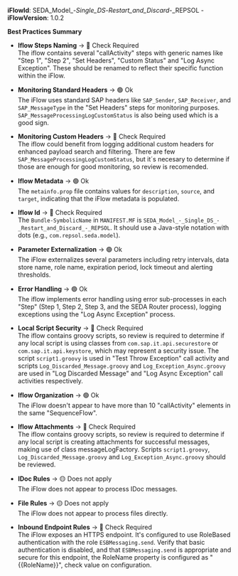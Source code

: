 **iFlowId**: SEDA_Model_-_Single_DS_-_Restart_and_Discard_-_REPSOL - **iFlowVersion**: 1.0.2

**Best Practices Summary**
- **Iflow Steps Naming** -> 🔴 Check Required\
    The iflow contains several "callActivity" steps with generic names like "Step 1", "Step 2", "Set Headers", "Custom Status" and "Log Async Exception". These should be renamed to reflect their specific function within the iFlow.

- **Monitoring Standard Headers** -> 🟢 Ok\
    The iFlow uses standard SAP headers like `SAP_Sender`, `SAP_Receiver`, and `SAP_MessageType` in the "Set Headers" steps for monitoring purposes. `SAP_MessageProcessingLogCustomStatus` is also being used which is a good sign.

- **Monitoring Custom Headers** -> 🔴 Check Required\
    The iflow could benefit from logging additional custom headers for enhanced payload search and filtering. There are few `SAP_MessageProcessingLogCustomStatus`, but it´s necesary to determine if those are enough for good monitoring, so review is recomended.

- **Iflow Metadata** -> 🟢 Ok\
    The `metainfo.prop` file contains values for `description`, `source`, and `target`, indicating that the iFlow metadata is populated.

- **Iflow Id** -> 🔴 Check Required\
    The `Bundle-SymbolicName` in `MANIFEST.MF` is `SEDA_Model_-_Single_DS_-_Restart_and_Discard_-_REPSOL`. It should use a Java-style notation with dots (e.g., `com.repsol.seda.model`).

- **Parameter Externalization** -> 🟢 Ok\
    The iFlow externalizes several parameters including retry intervals, data store name, role name, expiration period, lock timeout and alerting thresholds.

- **Error Handling** -> 🟢 Ok\
    The iflow implements error handling using error sub-processes in each "Step" (Step 1, Step 2, Step 3, and the SEDA Router process), logging exceptions using the "Log Async Exception" process.

- **Local Script Security** -> 🔴 Check Required\
    The iflow contains groovy scripts, so review is required to determine if any local script is using classes from `com.sap.it.api.securestore` or `com.sap.it.api.keystore`, which may represent a security issue. The script `script1.groovy` is used in "Test Throw Exception" call activity and scripts `Log_Discarded_Message.groovy` and `Log_Exception_Async.groovy` are used in  "Log Discarded Message" and "Log Async Exception" call activities respectively.

- **Iflow Organization** -> 🟢 Ok\
    The iFlow doesn't appear to have more than 10 "callActivity" elements in the same "SequenceFlow".

- **Iflow Attachments** -> 🔴 Check Required\
    The iflow contains groovy scripts, so review is required to determine if any local script is creating attachments for successful messages, making use of class messageLogFactory. Scripts `script1.groovy`, `Log_Discarded_Message.groovy` and `Log_Exception_Async.groovy` should be reviewed.

- **IDoc Rules** -> 🟡 Does not apply\
    The iFlow does not appear to process IDoc messages.

- **File Rules** -> 🟡 Does not apply\
    The iFlow does not appear to process files directly.

- **Inbound Endpoint Rules** -> 🔴 Check Required\
    The iFlow exposes an HTTPS endpoint. It's configured to use RoleBased authentication with the role `ESBMessaging.send`. Verify that basic authentication is disabled, and that `ESBMessaging.send` is appropriate and secure for this endpoint, the RoleName property is configured as "{{RoleName}}", check value on configuration.